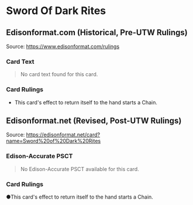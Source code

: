 # Sword Of Dark Rites

## Edisonformat.com (Historical, Pre-UTW Rulings)

Source: https://www.edisonformat.com/rulings

### Card Text

> No card text found for this card.

### Card Rulings

*   This card's effect to return itself to the hand starts a Chain.

## Edisonformat.net (Revised, Post-UTW Rulings)

Source: https://edisonformat.net/card?name=Sword%20of%20Dark%20Rites

### Edison-Accurate PSCT

> No Edison-Accurate PSCT available for this card.

### Card Rulings

●This card's effect to return itself to the hand starts a Chain.
            